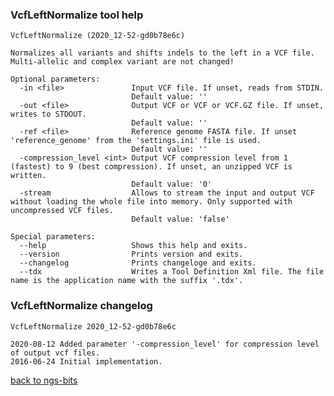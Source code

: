 ### VcfLeftNormalize tool help
	VcfLeftNormalize (2020_12-52-gd0b78e6c)
	
	Normalizes all variants and shifts indels to the left in a VCF file. Multi-allelic and complex variant are not changed!
	
	Optional parameters:
	  -in <file>               Input VCF file. If unset, reads from STDIN.
	                           Default value: ''
	  -out <file>              Output VCF or VCF or VCF.GZ file. If unset, writes to STDOUT.
	                           Default value: ''
	  -ref <file>              Reference genome FASTA file. If unset 'reference_genome' from the 'settings.ini' file is used.
	                           Default value: ''
	  -compression_level <int> Output VCF compression level from 1 (fastest) to 9 (best compression). If unset, an unzipped VCF is written.
	                           Default value: '0'
	  -stream                  Allows to stream the input and output VCF without loading the whole file into memory. Only supported with uncompressed VCF files.
	                           Default value: 'false'
	
	Special parameters:
	  --help                   Shows this help and exits.
	  --version                Prints version and exits.
	  --changelog              Prints changeloge and exits.
	  --tdx                    Writes a Tool Definition Xml file. The file name is the application name with the suffix '.tdx'.
	
### VcfLeftNormalize changelog
	VcfLeftNormalize 2020_12-52-gd0b78e6c
	
	2020-08-12 Added parameter '-compression_level' for compression level of output vcf files.
	2016-06-24 Initial implementation.
[back to ngs-bits](https://github.com/imgag/ngs-bits)